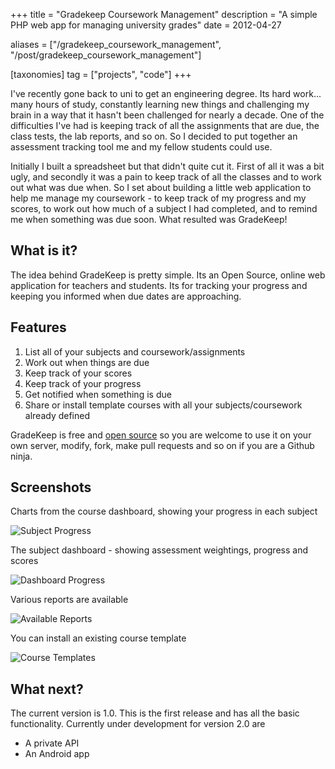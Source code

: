 +++
title = "Gradekeep Coursework Management"
description = "A simple PHP web app for managing university grades"
date = 2012-04-27

aliases = ["/gradekeep_coursework_management", "/post/gradekeep_coursework_management"]

[taxonomies]
tag = ["projects", "code"]
+++

I've recently gone back to uni to get an engineering degree. Its hard work...
many hours of study, constantly learning new things and challenging my brain in
a way that it hasn't been challenged for nearly a decade. One of the
difficulties I've had is keeping track of all the assignments that are due, the
class tests, the lab reports, and so on. So I decided to put together an
assessment tracking tool me and my fellow students could use.

Initially I built a spreadsheet but that didn't quite cut it. First of all it
was a bit ugly, and secondly it was a pain to keep track of all the classes and
to work out what was due when. So I set about building a little web application
to help me manage my coursework - to keep track of my progress and my scores, to
work out how much of a subject I had completed, and to remind me when something
was due soon. What resulted was GradeKeep!

## What is it?

The idea behind GradeKeep is pretty simple. Its an Open Source, online web
application for teachers and students. Its for tracking your progress and
keeping you informed when due dates are approaching.

## Features

1. List all of your subjects and coursework/assignments
2. Work out when things are due
3. Keep track of your scores
4. Keep track of your progress
5. Get notified when something is due
6. Share or install template courses with all your subjects/coursework already
   defined

GradeKeep is free and [open source](http://www.github.com/mecharius/GradeManager) so you are welcome to use it on your own server, modify, fork, make pull requests and so on if you are a Github ninja.

## Screenshots

Charts from the course dashboard, showing your progress in each subject

![Subject Progress](/images/gradekeep/gk_1.png)

The subject dashboard - showing assessment weightings, progress and scores

![Dashboard Progress](/images/gradekeep/gk_2.png)

Various reports are available

![Available Reports](/images/gradekeep/gk_3.png)

You can install an existing course template

![Course Templates](/images/gradekeep/gk_4.png)

## What next?

The current version is 1.0. This is the first release and has all the basic
functionality. Currently under development for version 2.0 are

- A private API
- An Android app
